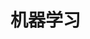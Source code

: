 # 机器学习



















































































































